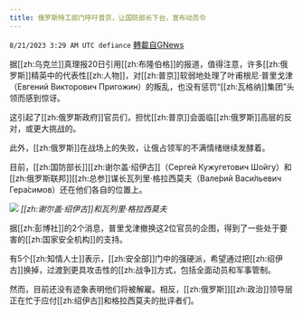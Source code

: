 ```yaml
---
title: 俄罗斯特工部门呼吁普京，让国防部长下台，宣布动员令
---
```

`8/21/2023 3:29 AM UTC defiance` [轉載自GNews](https://gnews.org/articles/1576824)


据[[zh:乌克兰]]真理报20日引用[[zh:布隆伯格]]的报道，值得注意，许多[[zh:俄罗斯]]精英中的代表性[[zh:人物]]，对[[zh:普京]]软弱地处理了叶甫根尼·普里戈津（Евгений Викторович Пригожин）的叛乱，也没有惩罚“[[zh:瓦格纳]]集团”头领而感到惊讶。

这引起了[[zh:俄罗斯政府]]官员们，担忧[[zh:普京]]会面临[[zh:俄罗斯]]高层的反对，或更大挑战的。

此外，[[zh:俄罗斯]]在战场上的失败，让俄占领军的不满情绪继续发酵着。

目前，[[zh:国防部长]][[zh:谢尔盖·绍伊古]]（Сергей Кужугетович Шойгу）和[[zh:俄罗斯联邦]][[zh:总参]]谋长瓦列里·格拉西莫夫（Вале́рий Васи́льевич Гера́симов）还在他们各自的位置上。

![](ipfs://QmP5g12VDFjHFPhauPfvJ6dKkYrKRuUuz8hPfaZNfiSD9G?.png)
*[[zh:谢尔盖·绍伊古]]和瓦列里·格拉西莫夫*

据[[zh:彭博社]]的2个消息，普里戈津撤换这2位官员的企图，得到了一些处于要害的[[zh:国家安全机构]]的支持。

有5个[[zh:知情人士]]表示，[[zh:安全部]]门中的强硬派，希望通过把[[zh:绍伊古]]换掉，过渡到更具攻击性的[[zh:战争]]方式，包括全面动员和军事管制。

然而，目前还没有迹象表明他们将被解雇。相反，[[zh:俄罗斯]][[zh:政治]]领导层正在忙于应付[[zh:绍伊古]]和格拉西莫夫的批评者们。
